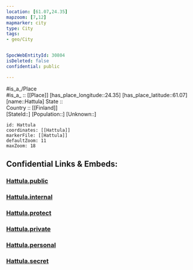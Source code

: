 ```yaml
---
location: [61.07,24.35] 
mapzoom: [7,12] 
mapmarker: city 
type: City
tags:
- geo/City


SpocWebEntityId: 30804
isDeleted: false
confidential: public

---
```

#is_a_/Place  
#is_a_ :: [[Place]] 
[has_place_longitude::24.35] 
[has_place_latitude::61.07] 
[name::Hattula] 
State ::  
Country :: [[Finland]]  
[StateId::] 
[Population::] 
[Unknown::] 


```leaflet
id: Hattula
coordinates: [[Hattula]] 
markerFile: [[Hattula]] 
defaultZoom: 11 
maxZoom: 18
```


## Confidential Links & Embeds: 

### [Hattula.public](/_public/\Earth\Continent\Europe\Europe~North\Finland\Provinces~Finland\Western_Finland\counties~Western_Finland\Kanta-Häme\CityHattula.public.md) 

### [Hattula.internal](/_internal/\Earth\Continent\Europe\Europe~North\Finland\Provinces~Finland\Western_Finland\counties~Western_Finland\Kanta-Häme\CityHattula.internal.md) 

### [Hattula.protect](/_protect/\Earth\Continent\Europe\Europe~North\Finland\Provinces~Finland\Western_Finland\counties~Western_Finland\Kanta-Häme\CityHattula.protect.md) 

### [Hattula.private](/_private/\Earth\Continent\Europe\Europe~North\Finland\Provinces~Finland\Western_Finland\counties~Western_Finland\Kanta-Häme\CityHattula.private.md) 

### [Hattula.personal](/_personal/\Earth\Continent\Europe\Europe~North\Finland\Provinces~Finland\Western_Finland\counties~Western_Finland\Kanta-Häme\CityHattula.personal.md) 

### [Hattula.secret](/_secret/\Earth\Continent\Europe\Europe~North\Finland\Provinces~Finland\Western_Finland\counties~Western_Finland\Kanta-Häme\CityHattula.secret.md)

